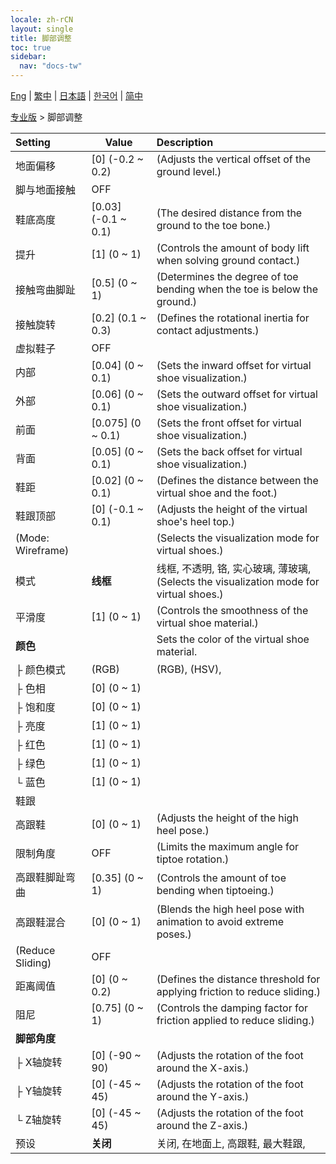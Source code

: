 ```yaml
---
locale: zh-rCN
layout: single
title: 脚部调整
toc: true
sidebar:
  nav: "docs-tw"
---
```

[Eng](/dancexr/menu/2025.4/actor/feet_adjustment) | [繁中](/tw/dancexr/menu/2025.4/actor/feet_adjustment) | [日本語](/jp/dancexr/menu/2025.4/actor/feet_adjustment) | [한국어](/kr/dancexr/menu/2025.4/actor/feet_adjustment) | [简中](/zh/dancexr/menu/2025.4/actor/feet_adjustment)

[专业版](../menu#专业版) > 脚部调整



| Setting | Value | Description |
| :--- | --- | :--- |
| 地面偏移 | [0] (-0.2 ~ 0.2) | (Adjusts the vertical offset of the ground level.)
| 脚与地面接触 | OFF | 
| 鞋底高度 | [0.03] (-0.1 ~ 0.1) | (The desired distance from the ground to the toe bone.)
| 提升 | [1] (0 ~ 1) | (Controls the amount of body lift when solving ground contact.)
| 接触弯曲脚趾 | [0.5] (0 ~ 1) | (Determines the degree of toe bending when the toe is below the ground.)
| 接触旋转 | [0.2] (0.1 ~ 0.3) | (Defines the rotational inertia for contact adjustments.)
| 虚拟鞋子 | OFF | 
| 内部 | [0.04] (0 ~ 0.1) | (Sets the inward offset for virtual shoe visualization.)
| 外部 | [0.06] (0 ~ 0.1) | (Sets the outward offset for virtual shoe visualization.)
| 前面 | [0.075] (0 ~ 0.1) | (Sets the front offset for virtual shoe visualization.)
| 背面 | [0.05] (0 ~ 0.1) | (Sets the back offset for virtual shoe visualization.)
| 鞋距 | [0.02] (0 ~ 0.1) | (Defines the distance between the virtual shoe and the foot.)
| 鞋跟顶部 | [0] (-0.1 ~ 0.1) | (Adjusts the height of the virtual shoe's heel top.)
| (Mode: Wireframe) || (Selects the visualization mode for virtual shoes.)
| 模式 | **线框** | 线框, 不透明, 铬, 实心玻璃, 薄玻璃, <br/>(Selects the visualization mode for virtual shoes.) |
| 平滑度 | [1] (0 ~ 1) | (Controls the smoothness of the virtual shoe material.)
| **颜色** | | Sets the color of the virtual shoe material.
| ├ 颜色模式 | (RGB) | (RGB), (HSV), 
| ├ 色相 | [0] (0 ~ 1) | 
| ├ 饱和度 | [0] (0 ~ 1) | 
| ├ 亮度 | [1] (0 ~ 1) | 
| ├ 红色 | [1] (0 ~ 1) | 
| ├ 绿色 | [1] (0 ~ 1) | 
| └ 蓝色 | [1] (0 ~ 1) | 
| 鞋跟 || 
| 高跟鞋 | [0] (0 ~ 1) | (Adjusts the height of the high heel pose.)
| 限制角度 | OFF | (Limits the maximum angle for tiptoe rotation.)
| 高跟鞋脚趾弯曲 | [0.35] (0 ~ 1) | (Controls the amount of toe bending when tiptoeing.)
| 高跟鞋混合 | [0] (0 ~ 1) | (Blends the high heel pose with animation to avoid extreme poses.)
| (Reduce Sliding) | OFF | 
| 距离阈值 | [0] (0 ~ 0.2) | (Defines the distance threshold for applying friction to reduce sliding.)
| 阻尼 | [0.75] (0 ~ 1) | (Controls the damping factor for friction applied to reduce sliding.)
| **脚部角度** | | 
| ├ X轴旋转 | [0] (-90 ~ 90) | (Adjusts the rotation of the foot around the X-axis.)
| ├ Y轴旋转 | [0] (-45 ~ 45) | (Adjusts the rotation of the foot around the Y-axis.)
| └ Z轴旋转 | [0] (-45 ~ 45) | (Adjusts the rotation of the foot around the Z-axis.)
| 预设 | **关闭** | 关闭, 在地面上, 高跟鞋, 最大鞋跟,  |

